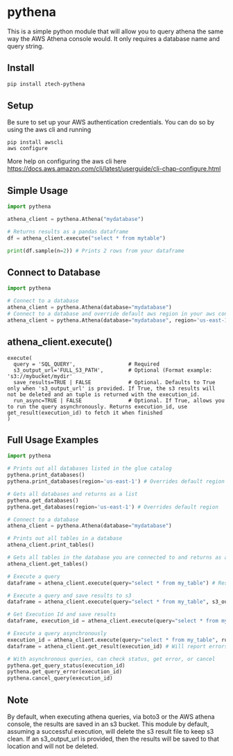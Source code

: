 # pythena

This is a simple python module that will allow you to query athena the same way the AWS Athena console would. It only requires a database name and query string.

## Install
```bash
pip install ztech-pythena
```

## Setup
Be sure to set up your AWS authentication credentials. You can do so by using the aws cli and running
```
pip install awscli
aws configure
```
More help on configuring the aws cli here https://docs.aws.amazon.com/cli/latest/userguide/cli-chap-configure.html


## Simple Usage

```python
import pythena

athena_client = pythena.Athena("mydatabase") 

# Returns results as a pandas dataframe
df = athena_client.execute("select * from mytable")

print(df.sample(n=2)) # Prints 2 rows from your dataframe
```

## Connect to Database
```python
import pythena

# Connect to a database
athena_client = pythena.Athena(database="mydatabase")
# Connect to a database and override default aws region in your aws configuration
athena_client = pythena.Athena(database="mydatabase", region='us-east-1')

```

## athena_client.execute()
```
execute(
  query = 'SQL_QUERY',                 # Required
  s3_output_url='FULL_S3_PATH',        # Optional (Format example: 's3://mybucket/mydir'
  save_results=TRUE | FALSE            # Optional. Defaults to True only when 's3_output_url' is provided. If True, the s3 results will not be deleted and an tuple is returned with the execution_id.
  run_async=TRUE | FALSE               # Optional. If True, allows you to run the query asynchronously. Returns execution_id, use get_result(execution_id) to fetch it when finished
)
```

## Full Usage Examples

```python
import pythena

# Prints out all databases listed in the glue catalog
pythena.print_databases()
pythena.print_databases(region='us-east-1') # Overrides default region

# Gets all databases and returns as a list
pythena.get_databases()
pythena.get_databases(region='us-east-1') # Overrides default region

# Connect to a database
athena_client = pythena.Athena(database="mydatabase")

# Prints out all tables in a database
athena_client.print_tables()

# Gets all tables in the database you are connected to and returns as a list
athena_client.get_tables()

# Execute a query
dataframe = athena_client.execute(query="select * from my_table") # Results are  returned as a dataframe

# Execute a query and save results to s3
dataframe = athena_client.execute(query="select * from my_table", s3_output_url="s3://mybucket/mydir") # Results are  returned as a dataframe

# Get Execution Id and save results
dataframe, execution_id = athena_client.execute(query="select * from my_table", save_results=True)

# Execute a query asynchronously
execution_id = athena_client.execute(query="select * from my_table", run_async=True) # Returns just the execution id 
dataframe = athena_client.get_result(execution_id) # Will report errors if query failed or let you know if it is still running

# With asynchronous queries, can check status, get error, or cancel
pythena.get_query_status(execution_id)
pythena.get_query_error(execution_id)
pythena.cancel_query(execution_id)

```

## Note
By default, when executing athena queries, via boto3 or the AWS athena console, the results are saved in an s3 bucket. This module by default, assuming a successful execution, will delete the s3 result file to keep s3 clean. If an s3_output_url is provided, then the results will be saved to that location and will not be deleted.
